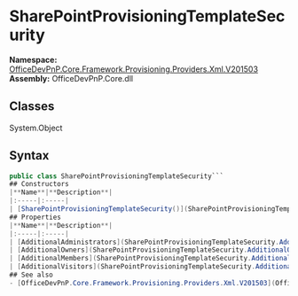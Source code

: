 # SharePointProvisioningTemplateSecurity

**Namespace:** [OfficeDevPnP.Core.Framework.Provisioning.Providers.Xml.V201503](OfficeDevPnP.Core.Framework.Provisioning.Providers.Xml.V201503.md)
**Assembly:** OfficeDevPnP.Core.dll
## Classes
System.Object
## Syntax
```C#
public class SharePointProvisioningTemplateSecurity```
## Constructors
|**Name**|**Description**|
|:-----|:-----|
| [SharePointProvisioningTemplateSecurity()](SharePointProvisioningTemplateSecurityconstructor1details.md) | 
## Properties
|**Name**|**Description**|
|:-----|:-----|
| [AdditionalAdministrators](SharePointProvisioningTemplateSecurity.AdditionalAdministrators.md) | 
| [AdditionalOwners](SharePointProvisioningTemplateSecurity.AdditionalOwners.md) | 
| [AdditionalMembers](SharePointProvisioningTemplateSecurity.AdditionalMembers.md) | 
| [AdditionalVisitors](SharePointProvisioningTemplateSecurity.AdditionalVisitors.md) | 
## See also
- [OfficeDevPnP.Core.Framework.Provisioning.Providers.Xml.V201503](OfficeDevPnP.Core.Framework.Provisioning.Providers.Xml.V201503.md)
